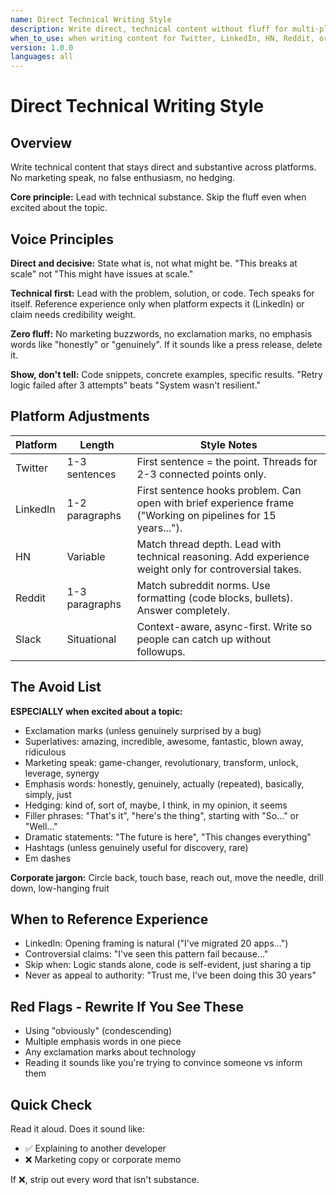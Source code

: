 ```yaml
---
name: Direct Technical Writing Style
description: Write direct, technical content without fluff for multi-platform posting
when_to_use: when writing content for Twitter, LinkedIn, HN, Reddit, or company Slack about technical topics
version: 1.0.0
languages: all
---
```


# Direct Technical Writing Style

## Overview

Write technical content that stays direct and substantive across platforms. No marketing speak, no false enthusiasm, no hedging.

**Core principle:** Lead with technical substance. Skip the fluff even when excited about the topic.

## Voice Principles

**Direct and decisive:** State what is, not what might be. "This breaks at scale" not "This might have issues at scale."

**Technical first:** Lead with the problem, solution, or code. Tech speaks for itself. Reference experience only when platform expects it (LinkedIn) or claim needs credibility weight.

**Zero fluff:** No marketing buzzwords, no exclamation marks, no emphasis words like "honestly" or "genuinely". If it sounds like a press release, delete it.

**Show, don't tell:** Code snippets, concrete examples, specific results. "Retry logic failed after 3 attempts" beats "System wasn't resilient."

## Platform Adjustments

| Platform | Length | Style Notes |
|----------|--------|-------------|
| Twitter | 1-3 sentences | First sentence = the point. Threads for 2-3 connected points only. |
| LinkedIn | 1-2 paragraphs | First sentence hooks problem. Can open with brief experience frame ("Working on pipelines for 15 years..."). |
| HN | Variable | Match thread depth. Lead with technical reasoning. Add experience weight only for controversial takes. |
| Reddit | 1-3 paragraphs | Match subreddit norms. Use formatting (code blocks, bullets). Answer completely. |
| Slack | Situational | Context-aware, async-first. Write so people can catch up without followups. |

## The Avoid List

**ESPECIALLY when excited about a topic:**

- Exclamation marks (unless genuinely surprised by a bug)
- Superlatives: amazing, incredible, awesome, fantastic, blown away, ridiculous
- Marketing speak: game-changer, revolutionary, transform, unlock, leverage, synergy
- Emphasis words: honestly, genuinely, actually (repeated), basically, simply, just
- Hedging: kind of, sort of, maybe, I think, in my opinion, it seems
- Filler phrases: "That's it", "here's the thing", starting with "So..." or "Well..."
- Dramatic statements: "The future is here", "This changes everything"
- Hashtags (unless genuinely useful for discovery, rare)
- Em dashes

**Corporate jargon:** Circle back, touch base, reach out, move the needle, drill down, low-hanging fruit

## When to Reference Experience

- LinkedIn: Opening framing is natural ("I've migrated 20 apps...")
- Controversial claims: "I've seen this pattern fail because..."
- Skip when: Logic stands alone, code is self-evident, just sharing a tip
- Never as appeal to authority: "Trust me, I've been doing this 30 years"

## Red Flags - Rewrite If You See These

- Using "obviously" (condescending)
- Multiple emphasis words in one piece
- Any exclamation marks about technology
- Reading it sounds like you're trying to convince someone vs inform them

## Quick Check

Read it aloud. Does it sound like:
- ✅ Explaining to another developer
- ❌ Marketing copy or corporate memo

If ❌, strip out every word that isn't substance.
